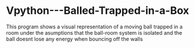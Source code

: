 # Vpython---Balled-Trapped-in-a-Box
This program shows a visual representation of a moving ball trapped in a room
under the asumptions that the ball-room system is isolated and the ball
doesnt lose any energy when bouncing off the walls
